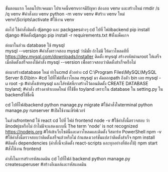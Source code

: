 ขั้นตอนแรก โคลนโปรเจคมมา โปรเจคนี้venvอาจมีปัญหา ต้องลบ venv และสร้างใหม่
rmdir /s /q venv #คำสั่งลบ venv
python -m venv venv #สร้าง venv ใหม่
venv\Scripts\activate #ใช้งาน venv

ต่อไป ใช้คำสั่งติดตั้ง django และ packgaesต่างๆ cd ไปที่ ไฟล์backend
pip install django #ติดตั้งdjango 
pip install -r requirements.txt #ตั้งแพ็คเกจ

ต่อมาในส่วน database ใช้ mysql  
mysql --version #คำสั้งตรวจสอบ mysql ว่ามีมั้ย
ถ้าไม่มี ให้ดาวโหลดทีที่  https://dev.mysql.com/downloads/installer
ติดตั้ง mysql สร้างรหัสผ่านroot ให้เสร็จ
เมื่อติดตั้งเสร็จลองใช้คำสั่ง mysql --version เพื่่อตรวจสอบว่าติดตั้งสำเร็จหรือไม่

ต่อมาสร้างdatabase ใหม่ ทำในcmd
ตัวอย่าง cd C:\Program Files\MySQL\MySQL Server 8.0\bin> #cd ไปที่ไฟล์ที่่ดาวโหลด mysql มา คัดลอกpath ถึงตัว bin เลย
mysql -u root -p #คำสั่งเข้าmysql และใส่รหัสที่เราสร้างไว้ตอนติดตั้ง
CREATE DATABASE toyland; #คำสั่ง สร้างดาต้าเบลดใหม่ ที่ใช้ชื่อ toyland เพราะใน database ใน setting.py ใน backendใช้ชื่อนี้ 

cd ไปที่ไฟล์backend 
python manage.py migrate #ใช้คำสั่งในterminal
python manage.py runserver  #เปิดใช้งานเซิร์ฟเวอร์

ในส่วนfrontend ใช้ react cd ไปที่ ไฟล์ frontend
node -v #ใช้คำสั่งนี้ตรวจสอบ ว่ามีnodejsหรือไม่ ถ้าไม่มีจะแสดงแบบนี้ The term 'node' is not recognized
https://nodejs.org #ให้เข้าเว็บไซต์นี้และดาวโหลดและติดตั้ง รีสตาร์ท PowerShell
npm -v #ใช้คำสั่งนี้ตรวจสอบว่าติดตั้งเสร็จแล้วหรือไม่ ถ้าแสดงเวอร์ชั่นแปลว่าติดตั้งสำเร็จ
npm install #ติดตั้ง dependencies (คำสั่งนี้จะติดตั้ง react-scripts และทุกอย่างที่ต้องใช้)
npm start #สั่งใช้งาน frontend

คำสั่งในการสร้างรหัสแอดมิน cd ไปที่ไฟล์ backend
python manage.py createsuperuser #สร้างอีเมลล์และรหัสแอดมิน












